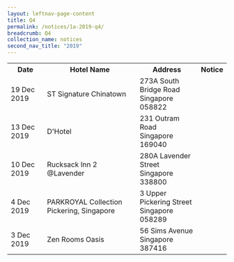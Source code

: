 ```yaml
---
layout: leftnav-page-content
title: Q4 
permalink: /notices/1a-2019-q4/
breadcrumb: Q4 
collection_name: notices
second_nav_title: "2019"
---
```


<table>
  <tr>
    <th>Date</th>
    <th>Hotel Name</th>
    <th>Address</th>
    <th>Notice</th>
  </tr>
     <tr>
    <td>19 Dec 2019</td>
    <td>ST Signature Chinatown</td>
    <td>273A South Bridge Road <br>Singapore 058822<br></td>
    <td><a href="/files/ST Signature Chinatown.pdf"></a></td>
  </tr>
   <tr>
    <td>13 Dec 2019</td>
    <td>D'Hotel</td>
    <td>231 Outram Road <br>Singapore 169040<br></td>
    <td><a href="/files/DHotel.pdf"></a></td>
  </tr>
  <tr>
    <td>10 Dec 2019</td>
    <td>Rucksack Inn 2 @Lavender</td>
    <td>280A Lavender Street <br>Singapore 338800<br></td>
    <td><a href="/files/Rucksack Inn 2 atLavender.pdf"></a></td>
  </tr>
   <tr>
    <td>4 Dec 2019</td>
    <td>PARKROYAL Collection Pickering, Singapore</td>
    <td>3 Upper Pickering Street <br>Singapore 058289<br></td>
    <td><a href="/files/Parkroyal collection pickering, singapore.pdf"></a></td>
  </tr>
  <tr>
    <td>3 Dec 2019</td>
    <td>Zen Rooms Oasis</td>
    <td>56 Sims Avenue <br>Singapore 387416<br></td>
    <td><a href="/files/Zen Rooms Oasis.pdf"></a></td>
  </tr>
</table>
